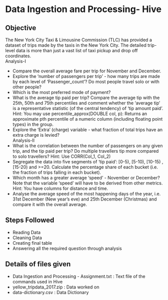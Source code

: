 # Data Ingestion and Processing- Hive
## Objective
The New York City Taxi & Limousine Commission (TLC) has provided a dataset of trips made by the taxis in the New York City. The detailed trip-level data is more than just a vast list of taxi pickup and drop off coordinates. 
<br> Analysis-I
- Compare the overall average fare per trip for November and December.
- Explore the ‘number of passengers per trip’ - how many trips are made by each level of ‘Passenger_count’? Do most people travel solo or with other people?
- Which is the most preferred mode of payment?
- What is the average tip paid per trip? Compare the average tip with the 25th, 50th and 75th percentiles and comment whether the ‘average tip’ is a representative statistic (of the central tendency) of ‘tip amount paid’. Hint: You may use percentile_approx(DOUBLE col, p): Returns an approximate pth percentile of a numeric column (including floating point types) in the group.
- Explore the ‘Extra’ (charge) variable - what fraction of total trips have an extra charge is levied?
<br> Analysis-II
- What is the correlation between the number of passengers on any given trip, and the tip paid per trip? Do multiple travellers tip more compared to solo travellers? Hint: Use CORR(Col_1, Col_2)
- Segregate the data into five segments of ‘tip paid’: [0-5), [5-10), [10-15) , [15-20) and >=20. Calculate the percentage share of each bucket (i.e. the fraction of trips falling in each bucket).
- Which month has a greater average ‘speed’ - November or December? Note that the variable ‘speed’ will have to be derived from other metrics. Hint: You have columns for distance and time.
- Analyse the average speed of the most happening days of the year, i.e. 31st December (New year’s eve) and 25th December (Christmas) and compare it with the overall average. 
## Steps Followed
- Reading Data
- Cleaning Data
- Creating final table
- Answering all the required question through analysis
## Details of files given
- Data Ingestion and Processing - Assignment.txt : Text file of the commands used in Hive
- yellow_tripdata_2017.zip : Data worked on
- data-dictionary.csv : Data Dictionary

